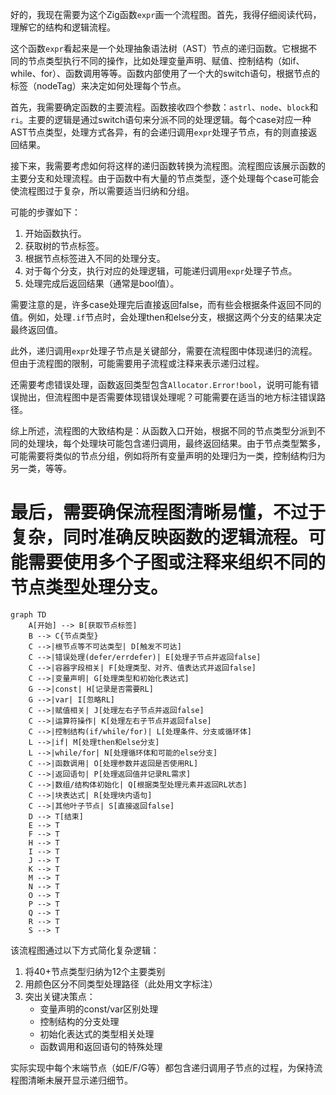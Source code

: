好的，我现在需要为这个Zig函数`expr`画一个流程图。首先，我得仔细阅读代码，理解它的结构和逻辑流程。

这个函数`expr`看起来是一个处理抽象语法树（AST）节点的递归函数。它根据不同的节点类型执行不同的操作，比如处理变量声明、赋值、控制结构（如if、while、for）、函数调用等等。函数内部使用了一个大的switch语句，根据节点的标签（nodeTag）来决定如何处理每个节点。

首先，我需要确定函数的主要流程。函数接收四个参数：`astrl`、`node`、`block`和`ri`。主要的逻辑是通过switch语句来分派不同的处理逻辑。每个case对应一种AST节点类型，处理方式各异，有的会递归调用`expr`处理子节点，有的则直接返回结果。

接下来，我需要考虑如何将这样的递归函数转换为流程图。流程图应该展示函数的主要分支和处理流程。由于函数中有大量的节点类型，逐个处理每个case可能会使流程图过于复杂，所以需要适当归纳和分组。

可能的步骤如下：
1. 开始函数执行。
2. 获取树的节点标签。
3. 根据节点标签进入不同的处理分支。
4. 对于每个分支，执行对应的处理逻辑，可能递归调用`expr`处理子节点。
5. 处理完成后返回结果（通常是bool值）。

需要注意的是，许多case处理完后直接返回false，而有些会根据条件返回不同的值。例如，处理`.if`节点时，会处理then和else分支，根据这两个分支的结果决定最终返回值。

此外，递归调用`expr`处理子节点是关键部分，需要在流程图中体现递归的流程。但由于流程图的限制，可能需要用子流程或注释来表示递归过程。

还需要考虑错误处理，函数返回类型包含`Allocator.Error!bool`，说明可能有错误抛出，但流程图中是否需要体现错误处理呢？可能需要在适当的地方标注错误路径。

综上所述，流程图的大致结构是：从函数入口开始，根据不同的节点类型分派到不同的处理块，每个处理块可能包含递归调用，最终返回结果。由于节点类型繁多，可能需要将类似的节点分组，例如将所有变量声明的处理归为一类，控制结构归为另一类，等等。

最后，需要确保流程图清晰易懂，不过于复杂，同时准确反映函数的逻辑流程。可能需要使用多个子图或注释来组织不同的节点类型处理分支。
================================================
```mermaid
graph TD
    A[开始] --> B[获取节点标签]
    B --> C{节点类型}
    C -->|根节点等不可达类型| D[触发不可达]
    C -->|错误处理(defer/errdefer)| E[处理子节点并返回false]
    C -->|容器字段相关| F[处理类型、对齐、值表达式并返回false]
    C -->|变量声明| G[处理类型和初始化表达式]
    G -->|const| H[记录是否需要RL]
    G -->|var| I[忽略RL]
    C -->|赋值相关| J[处理左右子节点并返回false]
    C -->|运算符操作| K[处理左右子节点并返回false]
    C -->|控制结构(if/while/for)| L[处理条件、分支或循环体]
    L -->|if| M[处理then和else分支]
    L -->|while/for| N[处理循环体和可能的else分支]
    C -->|函数调用| O[处理参数并返回是否使用RL]
    C -->|返回语句| P[处理返回值并记录RL需求]
    C -->|数组/结构体初始化| Q[根据类型处理元素并返回RL状态]
    C -->|块表达式| R[处理块内语句]
    C -->|其他叶子节点| S[直接返回false]
    D --> T[结束]
    E --> T
    F --> T
    H --> T
    I --> T
    J --> T
    K --> T
    M --> T
    N --> T
    O --> T
    P --> T
    Q --> T
    R --> T
    S --> T
``` 

该流程图通过以下方式简化复杂逻辑：
1. 将40+节点类型归纳为12个主要类别
2. 用颜色区分不同类型处理路径（此处用文字标注）
3. 突出关键决策点：
   - 变量声明的const/var区别处理
   - 控制结构的分支处理
   - 初始化表达式的类型相关处理
   - 函数调用和返回语句的特殊处理

实际实现中每个末端节点（如E/F/G等）都包含递归调用子节点的过程，为保持流程图清晰未展开显示递归细节。